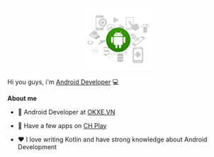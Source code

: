 <p align="center"  target="_blank"><a href="http://thanhnh98.github.io/"><img width="30%" src="./assets/hello.png" /></a></p>

Hi you guys, i'm [Android Developer](https://thanhnh98.github.io/#/) 💻

**About me**

- 💼 Android Developer at [OKXE.VN](https://www.okxe.vn/)

- 🎉 Have a few apps on [CH Play](https://play.google.com/store/apps/dev?id=5540559479839330036&hl=en&gl=US)

- ❤️ I love writing Kotlin and have strong knowledge about Android Development
<!-- 
![thanhnh98's GitHub stats](https://github-readme-stats.vercel.app/api?username=thanhnh98&show_icons=true&theme=tokyonight)


[![Top Langs](https://github-readme-stats.vercel.app/api/top-langs/?username=thanhnh98&layout=compact&theme=tokyonight)](https://github.com/anuraghazra/github-readme-stats)
 -->
